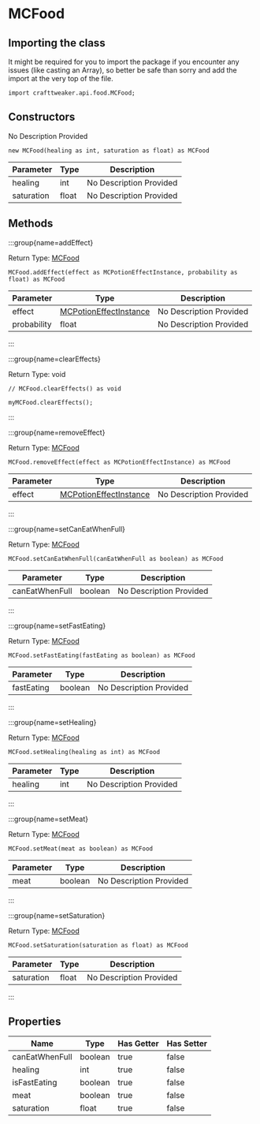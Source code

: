 # MCFood

## Importing the class

It might be required for you to import the package if you encounter any issues (like casting an Array), so better be safe than sorry and add the import at the very top of the file.
```zenscript
import crafttweaker.api.food.MCFood;
```


## Constructors

No Description Provided
```zenscript
new MCFood(healing as int, saturation as float) as MCFood
```

| Parameter | Type | Description |
|-----------|------|-------------|
| healing | int | No Description Provided |
| saturation | float | No Description Provided |



## Methods

:::group{name=addEffect}

Return Type: [MCFood](/vanilla/api/food/MCFood)

```zenscript
MCFood.addEffect(effect as MCPotionEffectInstance, probability as float) as MCFood
```

| Parameter | Type | Description |
|-----------|------|-------------|
| effect | [MCPotionEffectInstance](/vanilla/api/potions/MCPotionEffectInstance) | No Description Provided |
| probability | float | No Description Provided |


:::

:::group{name=clearEffects}

Return Type: void

```zenscript
// MCFood.clearEffects() as void

myMCFood.clearEffects();
```

:::

:::group{name=removeEffect}

Return Type: [MCFood](/vanilla/api/food/MCFood)

```zenscript
MCFood.removeEffect(effect as MCPotionEffectInstance) as MCFood
```

| Parameter | Type | Description |
|-----------|------|-------------|
| effect | [MCPotionEffectInstance](/vanilla/api/potions/MCPotionEffectInstance) | No Description Provided |


:::

:::group{name=setCanEatWhenFull}

Return Type: [MCFood](/vanilla/api/food/MCFood)

```zenscript
MCFood.setCanEatWhenFull(canEatWhenFull as boolean) as MCFood
```

| Parameter | Type | Description |
|-----------|------|-------------|
| canEatWhenFull | boolean | No Description Provided |


:::

:::group{name=setFastEating}

Return Type: [MCFood](/vanilla/api/food/MCFood)

```zenscript
MCFood.setFastEating(fastEating as boolean) as MCFood
```

| Parameter | Type | Description |
|-----------|------|-------------|
| fastEating | boolean | No Description Provided |


:::

:::group{name=setHealing}

Return Type: [MCFood](/vanilla/api/food/MCFood)

```zenscript
MCFood.setHealing(healing as int) as MCFood
```

| Parameter | Type | Description |
|-----------|------|-------------|
| healing | int | No Description Provided |


:::

:::group{name=setMeat}

Return Type: [MCFood](/vanilla/api/food/MCFood)

```zenscript
MCFood.setMeat(meat as boolean) as MCFood
```

| Parameter | Type | Description |
|-----------|------|-------------|
| meat | boolean | No Description Provided |


:::

:::group{name=setSaturation}

Return Type: [MCFood](/vanilla/api/food/MCFood)

```zenscript
MCFood.setSaturation(saturation as float) as MCFood
```

| Parameter | Type | Description |
|-----------|------|-------------|
| saturation | float | No Description Provided |


:::


## Properties

| Name | Type | Has Getter | Has Setter |
|------|------|------------|------------|
| canEatWhenFull | boolean | true | false |
| healing | int | true | false |
| isFastEating | boolean | true | false |
| meat | boolean | true | false |
| saturation | float | true | false |

